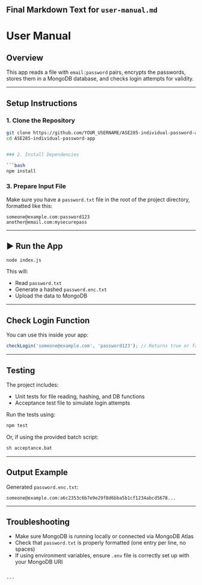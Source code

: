 ##  Final Markdown Text for `user-manual.md`

#  User Manual

##  Overview

This app reads a file with `email:password` pairs, encrypts the passwords, stores them in a MongoDB database, and checks login attempts for validity.

---

##  Setup Instructions

### 1. Clone the Repository

```bash
git clone https://github.com/YOUR_USERNAME/ASE285-individual-password-app
cd ASE285-individual-password-app


### 2. Install Dependencies

```bash
npm install
```

### 3. Prepare Input File

Make sure you have a `password.txt` file in the root of the project directory, formatted like this:

```
someone@example.com:password123
another@email.com:mysecurepass
```

---

## ▶ Run the App

```bash
node index.js
```

This will:
- Read `password.txt`
- Generate a hashed `password.enc.txt`
- Upload the data to MongoDB

---

## Check Login Function

You can use this inside your app:

```js
checkLogin('someone@example.com', 'password123'); // Returns true or false
```

---

##  Testing

The project includes:
- Unit tests for file reading, hashing, and DB functions
- Acceptance test file to simulate login attempts

Run the tests using:

```bash
npm test
```

Or, if using the provided batch script:

```bash
sh acceptance.bat
```

---

## Output Example

Generated `password.enc.txt`:

```
someone@example.com:a6c2353c6b7e9e29f8d6bba5b1cf1234abcd5678...
```

---

## Troubleshooting

- Make sure MongoDB is running locally or connected via MongoDB Atlas
- Check that `password.txt` is properly formatted (one entry per line, no spaces)
- If using environment variables, ensure `.env` file is correctly set up with your MongoDB URI

```

---
